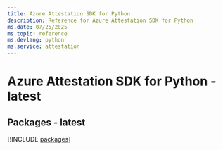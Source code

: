 ```yaml
---
title: Azure Attestation SDK for Python
description: Reference for Azure Attestation SDK for Python
ms.date: 07/25/2025
ms.topic: reference
ms.devlang: python
ms.service: attestation
---
```

# Azure Attestation SDK for Python - latest
## Packages - latest
[!INCLUDE [packages](attestation-index.md)]